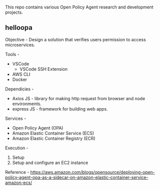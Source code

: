 This repo contains various Open Policy Agent research and development projects.

## helloopa
Objective - Design a solution that verifies users permission to access microservices.

Tools - 
* VSCode
  * VSCode SSH Extension
* AWS CLI
* Docker

Dependicies - 
* Axios JS - library for making http request from browser and node environments.
* express JS - framework for building web apps.

Services - 
* Open Policy Agent (OPA)
* Amazon Elastic Container Service (ECS)
* Amazon Elastic Container Registry (ECR)

Execution - 
1. Setup
2. Setup and configure an EC2 instance

Reference - https://aws.amazon.com/blogs/opensource/deploying-open-policy-agent-opa-as-a-sidecar-on-amazon-elastic-container-service-amazon-ecs/ 
